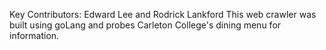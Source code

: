 Key Contributors: Edward Lee and Rodrick Lankford
This web crawler was built using goLang
and probes Carleton College's dining menu
for information.

